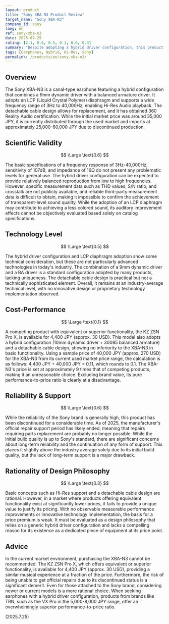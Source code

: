 ```yaml
---
layout: product
title: "Sony XBA-N3 Product Review"
target_name: "Sony XBA-N3"
company_id: sony
lang: en
ref: sony-xba-n3
date: 2025-07-25
rating: [2.1, 0.6, 0.5, 0.1, 0.6, 0.3]
summary: "Despite adopting a hybrid driver configuration, this product faces significant cost-performance challenges, especially now that it is discontinued."
tags: [Earphones, Hybrid, Hi-Res, Sony]
permalink: /products/en/sony-xba-n3/
---
```


## Overview

The Sony XBA-N3 is a canal-type earphone featuring a hybrid configuration that combines a 9mm dynamic driver with a balanced armature driver. It adopts an LCP (Liquid Crystal Polymer) diaphragm and supports a wide frequency range of 3Hz to 40,000Hz, enabling Hi-Res Audio playback. The detachable cable design allows for replacement, and it has obtained 360 Reality Audio certification. While the initial market price was around 35,000 JPY, it is currently distributed through the used market and imports at approximately 25,000-60,000 JPY due to discontinued production.

## Scientific Validity

$$ \Large \text{0.6} $$

The basic specifications of a frequency response of 3Hz-40,000Hz, sensitivity of 107dB, and impedance of 16Ω do not present any problematic levels for general use. The hybrid driver configuration can be expected to provide relatively balanced reproduction from low to high frequencies. However, specific measurement data such as THD values, S/N ratio, and crosstalk are not publicly available, and reliable third-party measurement data is difficult to obtain, making it impossible to confirm the achievement of transparent-level sound quality. While the adoption of an LCP diaphragm may contribute to achieving a less colored sound, its auditory improvement effects cannot be objectively evaluated based solely on catalog specifications.

## Technology Level

$$ \Large \text{0.5} $$

The hybrid driver configuration and LCP diaphragm adoption show some technical consideration, but these are not particularly advanced technologies in today's industry. The combination of a 9mm dynamic driver and a BA driver is a standard configuration adopted by many products, lacking uniqueness. The detachable cable design is practical but not a technically sophisticated element. Overall, it remains at an industry-average technical level, with no innovative design or proprietary technology implementation observed.

## Cost-Performance

$$ \Large \text{0.1} $$

A competing product with equivalent or superior functionality, the KZ ZSN Pro X, is available for 4,400 JPY (approx. 30 USD). This model also adopts a hybrid configuration (10mm dynamic driver + 30095 balanced armature) and a detachable cable design, showing no inferiority to the XBA-N3 in basic functionality. Using a sample price of 40,000 JPY (approx. 270 USD) for the XBA-N3 from its current used market price range, the calculation is as follows: 4,400 JPY ÷ 40,000 JPY = 0.11, which rounds to 0.1. The XBA-N3's price is set at approximately 9 times that of competing products, making it an unreasonable choice. Excluding brand value, its pure performance-to-price ratio is clearly at a disadvantage.

## Reliability & Support

$$ \Large \text{0.6} $$

While the reliability of the Sony brand is generally high, this product has been discontinued for a considerable time. As of 2025, the manufacturer's official repair support period has likely ended, meaning that repairs requiring parts replacement are probably no longer possible. While the initial build quality is up to Sony's standard, there are significant concerns about long-term reliability and the continuation of any form of support. This places it slightly above the industry average solely due to its initial build quality, but the lack of long-term support is a major drawback.

## Rationality of Design Philosophy

$$ \Large \text{0.3} $$

Basic concepts such as Hi-Res support and a detachable cable design are rational. However, in a market where products offering equivalent functionality exist at significantly lower prices, it fails to provide a unique value to justify its pricing. With no observable measurable performance improvements or innovative technology implementation, the basis for a price premium is weak. It must be evaluated as a design philosophy that relies on a generic hybrid driver configuration and lacks a compelling reason for its existence as a dedicated piece of equipment at its price point.

## Advice

In the current market environment, purchasing the XBA-N3 cannot be recommended. The KZ ZSN Pro X, which offers equivalent or superior functionality, is available for 4,400 JPY (approx. 30 USD), providing a similar musical experience at a fraction of the price. Furthermore, the risk of being unable to get official repairs due to its discontinued status is a significant demerit. Even for those attached to the Sony brand, considering newer or current models is a more rational choice. When seeking earphones with a hybrid driver configuration, products from brands like TRN, such as the VX Pro in the 5,000-8,000 JPY range, offer an overwhelmingly superior performance-to-price ratio.

(2025.7.25)
